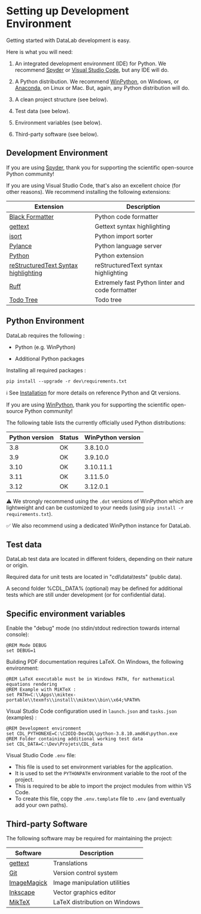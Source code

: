 Setting up Development Environment
==================================

Getting started with DataLab development is easy.

Here is what you will need:

1. An integrated development environment (IDE) for Python. We recommend
   [Spyder](https://www.spyder-ide.org/) or [Visual Studio Code](https://code.visualstudio.com/),
   but any IDE will do.

2. A Python distribution. We recommend [WinPython](https://winpython.github.io/),
   on Windows, or [Anaconda](https://www.anaconda.com/), on Linux or Mac.
   But, again, any Python distribution will do.

3. A clean project structure (see below).

4. Test data (see below).

5. Environment variables (see below).

6. Third-party software (see below).

Development Environment
-----------------------

If you are using [Spyder](https://www.spyder-ide.org/), thank you for supporting
the scientific open-source Python community!

If you are using Visual Studio Code, that's also an excellent choice (for other
reasons). We recommend installing the following extensions:

| Extension | Description |
| --------- | ----------- |
| [Black Formatter](https://marketplace.visualstudio.com/items?itemName=ms-python.black-formatter) | Python code formatter |
| [gettext](https://marketplace.visualstudio.com/items?itemName=mrorz.language-gettext) | Gettext syntax highlighting |
| [isort](https://marketplace.visualstudio.com/items?itemName=ms-python.isort) | Python import sorter |
| [Pylance](https://marketplace.visualstudio.com/items?itemName=ms-python.vscode-pylance) | Python language server |
| [Python](https://marketplace.visualstudio.com/items?itemName=ms-python.python) | Python extension |
| [reStructuredText Syntax highlighting](https://marketplace.visualstudio.com/items?itemName=trond-snekvik.simple-rst) | reStructuredText syntax highlighting |
| [Ruff](https://marketplace.visualstudio.com/items?itemName=charliermarsh.ruff) | Extremely fast Python linter and code formatter |
| [Todo Tree](https://marketplace.visualstudio.com/items?itemName=Gruntfuggly.todo-tree) | Todo tree |

Python Environment
------------------

DataLab requires the following :

* Python (e.g. WinPython)

* Additional Python packages

Installing all required packages :

    pip install --upgrade -r dev\requirements.txt

ℹ️ See [Installation](https://datalab-platform.com/en/intro/installation.html)
for more details on reference Python and Qt versions.

If you are using [WinPython](https://winpython.github.io/), thank you for supporting
the scientific open-source Python community!

The following table lists the currently officially used Python distributions:

| Python version | Status       | WinPython version |
| -------------- | ------------ | ----------------- |
| 3.8            | OK           | 3.8.10.0          |
| 3.9            | OK           | 3.9.10.0          |
| 3.10           | OK           | 3.10.11.1         |
| 3.11           | OK           | 3.11.5.0          |
| 3.12           | OK           | 3.12.0.1          |

⚠ We strongly recommend using the `.dot` versions of WinPython which are lightweight
and can be customized to your needs (using `pip install -r requirements.txt`).

✅ We also recommend using a dedicated WinPython instance for DataLab.

Test data
---------

DataLab test data are located in different folders, depending on their nature or origin.

Required data for unit tests are located in "cdl\data\tests" (public data).

A second folder %CDL_DATA% (optional) may be defined for additional tests which are
still under development (or for confidential data).

Specific environment variables
------------------------------

Enable the "debug" mode (no stdin/stdout redirection towards internal console):

    @REM Mode DEBUG
    set DEBUG=1

Building PDF documentation requires LaTeX. On Windows, the following environment:

    @REM LaTeX executable must be in Windows PATH, for mathematical equations rendering
    @REM Example with MiKTeX :
    set PATH=C:\\Apps\\miktex-portable\\texmfs\\install\\miktex\\bin\\x64;%PATH%

Visual Studio Code configuration used in `launch.json` and `tasks.json`
(examples) :

    @REM Development environment
    set CDL_PYTHONEXE=C:\C2OIQ-DevCDL\python-3.8.10.amd64\python.exe
    @REM Folder containing additional working test data
    set CDL_DATA=C:\Dev\Projets\CDL_data

Visual Studio Code `.env` file:

* This file is used to set environment variables for the application.
* It is used to set the `PYTHONPATH` environment variable to the root of the project.
* This is required to be able to import the project modules from within VS Code.
* To create this file, copy the `.env.template` file to `.env`
  (and eventually add your own paths).

Third-party Software
--------------------

The following software may be required for maintaining the project:

| Software | Description |
| -------- | ----------- |
| [gettext](https://mlocati.github.io/articles/gettext-iconv-windows.html) | Translations |
| [Git](https://git-scm.com/) | Version control system |
| [ImageMagick](https://imagemagick.org/) | Image manipulation utilities |
| [Inkscape](https://inkscape.org/) | Vector graphics editor |
| [MikTeX](https://miktex.org/) | LaTeX distribution on Windows |
